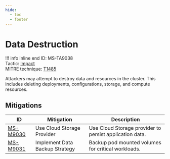 ```yaml
---
hide:
  - toc
  - footer
---
```


# Data Destruction

!!! info inline end
    ID: MS-TA9038<br>
    Tactic: [Impact](../tactics/Impact/index.md) <br>
    MITRE technique: [T1485](https://attack.mitre.org/techniques/T1485/)

Attackers may attempt to destroy data and resources in the cluster. This includes deleting deployments, configurations, storage, and compute resources.

## Mitigations

|ID|Mitigation|Description|
|--|----------|-----------|
|[MS-M9030](../mitigations/MS-M9030%20Use%20Cloud%20Storage%20Provider.md)|Use Cloud Storage Provider|Use Cloud Storage provider to persist application data.|
|[MS-M9031](../mitigations/MS-M9031%20Implement%20Data%20Backup%20Strategy.md)|Implement Data Backup Strategy|Backup pod mounted volumes for critical workloads.|